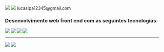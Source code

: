 




<img src="https://img.shields.io/static/v1?label=Overview&message=Lucas&color=f8efd4&style=for-the-badge&logo=GitHub">
<img  align='left' src="https://img.shields.io/badge/Gmail-D14836?style=for-the-badge&logo=gmail&logoColor=white">  lucaslpa12345@gmail.com

<p>

  
  
  
  
### Desenvolvimento web front end com as seguintes tecnologias:

<img align='left' src="https://img.shields.io/badge/React-20232A?style=for-the-badge&logo=react&logoColor=61DAFB" >
<img align='left' src="https://img.shields.io/badge/React_Router-CA4245?style=for-the-badge&logo=react-router&logoColor=white" >
<img align='left' src="https://img.shields.io/badge/Sass-CC6699?style=for-the-badge&logo=sass&logoColor=white">
<img  src="https://img.shields.io/badge/TypeScript-007ACC?style=for-the-badge&logo=typescript&logoColor=white">


<p>


</p>
<hr>

<img align='left' src="https://github-readme-stats.vercel.app/api/top-langs/?username=lucaslpa12345&hide=html&layout=defalut&theme=default)](https://github.com/lucaslpa12345/">
<img  src="https://github-readme-stats.vercel.app/api?username=lucaslpa12345&theme=default)](https://github.com/lucaslpa12345/">

